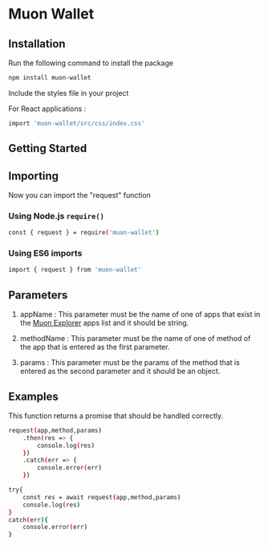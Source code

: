 # Muon Wallet

## Installation

Run the following command to install the package

```bash
npm install muon-wallet
```

Include the styles file in your project

For React applications :

```bash
import 'muon-wallet/src/css/index.css'
```

## Getting Started

## Importing

Now you can import the "request" function

### Using Node.js `require()`

```bash
const { request } = require('muon-wallet')
```

### Using ES6 imports

```bash
import { request } from 'muon-wallet'
```

## Parameters

1. appName :
   This parameter must be the name of one of apps that exist in the [Muon Explorer](https://explorer.muon.net) apps list and it should be string.

2. methodName :
   This parameter must be the name of one of method of the app that is entered as the first parameter.

3. params :
   This parameter must be the params of the method that is entered as the second parameter and it should be an object.

## Examples

This function returns a promise that should be handled correctly.

```bash
request(app,method,params)
    .then(res => {
        console.log(res)
    })
    .catch(err => {
        console.error(err)
    })
```

```bash
try{
    const res = await request(app,method,params)
    console.log(res)
}
catch(err){
    console.error(err)
}
```
